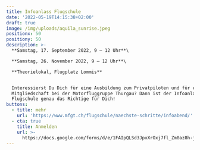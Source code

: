 ```yaml
---
title: Infoanlass Flugschule
date: '2022-05-19T14:15:38+02:00'
draft: true
image: /img/uploads/aquila_sunrise.jpeg
positionx: 50
positiony: 50
description: >-
  **Samstag, 17. September 2022, 9 – 12 Uhr**\

  **Samstag, 26. November 2022, 9 – 12 Uhr**\

  **Theorielokal, Flugplatz Lommis**


  Interessierst Du Dich für eine Ausbildung zum Privatpiloten und für eine
  Mitgliedschaft bei der Motorfluggruppe Thurgau? Dann ist der Infoanlass der
  Flugschule genau das Richtige für Dich!
buttons:
  - title: mehr
    url: 'https://www.mfgt.ch/flugschule/naechste-schritte/infoabend/'
  - cta: true
    title: Anmelden
    url: >-
      https://docs.google.com/forms/d/e/1FAIpQLSd3JpxXrOxj7fl_Zm0az8h-jQsAsB1TOEE2-HsOPYoi29qRUw/viewform
---
```


